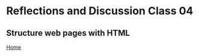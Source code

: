 # Reflections and Discussion Class 04

## Structure web pages with HTML

[Home](https://jeremy-adamson.github.io/reading-notes/)
